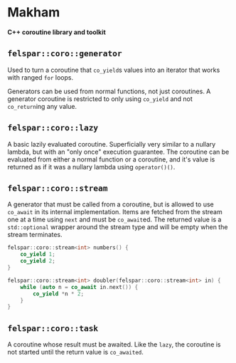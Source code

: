 # Makham

**C++ coroutine library and toolkit**


## `felspar::coro::generator`

Used to turn a coroutine that `co_yield`s values into an iterator that works with ranged `for` loops.

Generators can be used from normal functions, not just coroutines. A generator coroutine is restricted to only using `co_yield` and not `co_return`ing any value.


## `felspar::coro::lazy`

A basic lazily evaluated coroutine. Superficially very similar to a nullary lambda, but with an "only once" execution guarantee. The coroutine can be evaluated from either a normal function or a coroutine, and it's value is returned as if it was a nullary lambda using `operator()()`.


## `felspar::coro::stream`

A generator that must be called from a coroutine, but is allowed to use `co_await` in its internal implementation. Items are fetched from the stream one at a time using `next` and must be `co_await`ed. The returned value is a `std::optional` wrapper around the stream type and will be empty when the stream terminates.

```cpp
felspar::coro::stream<int> numbers() {
    co_yield 1;
    co_yield 2;
}

felspar::coro::stream<int> doubler(felspar::coro::stream<int> in) {
    while (auto n = co_await in.next()) {
        co_yield *n * 2;
    }
}
```


## `felspar::coro::task`

A coroutine whose result must be awaited. Like the `lazy`, the coroutine is not started until the return value is `co_awaited`.
